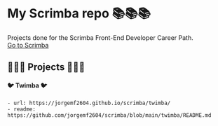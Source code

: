 # My Scrimba repo 📚📚📚

Projects done for the Scrimba Front-End Developer Career Path.   
[Go to Scrimba](https://scrimba.com/)

## 🚧🚧🚧 Projects 🚧🚧🚧 

#### 🐦 Twimba 🐦 
    - url: https://jorgemf2604.github.io/scrimba/twimba/
    - readme: https://github.com/jorgemf2604/scrimba/blob/main/twimba/README.md
